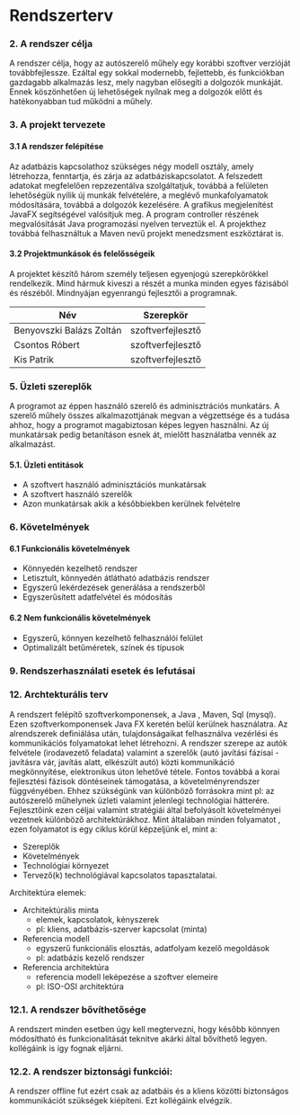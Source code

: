 # Rendszerterv

### 2. A rendszer célja

A rendszer célja, hogy az autószerelő műhely egy korábbi szoftver verzióját továbbfejlessze. Ezáltal egy sokkal modernebb, fejlettebb, és funkciókban gazdagabb alkalmazás lesz, mely nagyban elősegíti a dolgozók munkáját. Ennek köszönhetően új lehetőségek nyílnak meg a dolgozók előtt és hatékonyabban tud működni a műhely.

### 3. A projekt tervezete

#### 3.1 A rendszer felépítése

Az adatbázis kapcsolathoz szükséges négy modell osztály,
amely létrehozza, fenntartja, és zárja az adatbáziskapcsolatot.
A felszedett adatokat megfelelően repzezentálva szolgáltatjuk, továbbá a felületen lehetőségük nyílik új munkák felvételére, a meglévő munkafolyamatok módosítására, továbbá a dolgozók kezelésére. A grafikus megjelenítést JavaFX segítségével valósítjuk meg. A program controller részének megvalósítását Java programozási nyelven terveztük el. A projekthez továbbá felhasználtuk a Maven nevű projekt menedzsment eszköztárat is.

#### 3.2 Projektmunkások és felelősségeik

A projektet készítő három személy teljesen egyenjogú szerepkörökkel rendelkezik. Mind hármuk kiveszi a részét a munka minden egyes fázisából és részéből. Mindnyájan egyenrangú fejlesztői a programnak.

| Név |   Szerepkör |
| -----------|--------- |
| Benyovszki Balázs Zoltán  | szoftverfejlesztő |
| Csontos Róbert  | szoftverfejlesztő |
| Kis Patrik    | szoftverfejlesztő |

### 5. Üzleti szereplők

A programot az éppen használó szerelő és adminisztrációs munkatárs. A szerelő műhely összes alkalmazottjának megvan a végzettsége és a tudása ahhoz, hogy a programot magabiztosan képes legyen használni. Az új munkatársak pedig betanításon esnek át, mielőtt használatba vennék az alkalmazást.

#### 5.1. Üzleti entitások

- A szoftvert használó adminisztációs munkatársak
- A szoftvert használó szerelők
- Azon munkatársak akik a későbbiekben kerülnek felvételre

### 6. Követelmények

#### 6.1 Funkcionális követelmények

- Könnyedén kezelhető rendszer
- Letisztult, könnyedén átlátható adatbázis rendszer
- Egyszerű lekérdezések generálása a rendszerből
- Egyszerűsített adatfelvétel és módosítás

#### 6.2 Nem funkcionális követelmények

- Egyszerű, könnyen kezelhető felhasználói felület
- Optimalizált betűméretek, színek és típusok

### 9. Rendszerhasználati esetek és lefutásai



### 12. Archtekturális terv
   A rendszert felépítő szoftverkomponensek, a Java , Maven, Sql (mysql). Ezen szoftverkomponensek Java FX keretén belül kerülnek használatra.
   Az alrendszerek definiálása után, tulajdonságaikat felhasználva vezérlési és kommunikációs folyamatokat lehet létrehozni. A rendszer szerepe 
   az autók felvétele (irodavezető feladata) valamint a szerelők (autó javítási fázisai - javításra vár, javítás alatt, elkészült autó) közti kommunikáció megkönnyítése, elektronikus úton lehetővé tétele.
   Fontos továbbá a korai fejlesztési fázisok döntéseinek támogatása, a követelményrendszer függvényében. Ehhez szükségünk van különböző forrásokra mint pl: az autószerelő műhelynek üzleti valamint jelenlegi technológiai hátterére.
   Fejlesztőink ezen céljai valamint stratégiái által befolyásolt követelményei vezetnek különböző architektúrákhoz.
   Mint általában minden folyamatot , ezen folyamatot is egy ciklus körül képzeljünk el, mint a:
   - Szereplők
   - Követelmények
   - Technológiai környezet
   - Tervező(k) technológiával kapcsolatos tapasztalatai.
   
   Architektúra elemek:
   
   - Architektúrális minta
      - elemek, kapcsolatok, kényszerek
      - pl: kliens, adatbázis-szerver kapcsolat (minta)
   - Referencia modell
      - egyszerű funkcionális elosztás, adatfolyam kezelő megoldások
      - pl: adatbázis kezelő rendszer
   - Referencia architektúra
      - referencia modell leképezése a szoftver elemeire
      - pl: ISO-OSI architektúra
   ### 12.1. A rendszer bővíthetősége
   A rendszert minden esetben úgy kell megtervezni, hogy később könnyen módosítható és funkcionalitását teknitve akárki által bővíthető legyen. kollégáink is így fognak eljárni.
   
   ### 12.2. A rendszer biztonsági funkciói:
   A rendszer offline fut ezért csak az adatbáis és a kliens közötti biztonságos kommunikációt szükségek kiépíteni. Ezt kollégáink elvégzik.